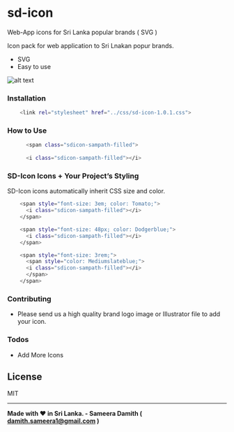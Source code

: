 # sd-icon
Web-App icons for Sri Lanka popular brands ( SVG )

Icon pack for web application to Sri Lnakan popur brands.
  - SVG
  - Easy to use

![alt text](http://i67.tinypic.com/258xc12.jpg)


### Installation


```sh
    <link rel="stylesheet" href="../css/sd-icon-1.0.1.css">
```


### How to Use


```sh
      <span class="sdicon-sampath-filled">
      
      <i class="sdicon-sampath-filled"></i>
```



### SD-Icon Icons + Your Project’s Styling

SD-Icon icons automatically inherit CSS size and color.

```sh
    <span style="font-size: 3em; color: Tomato;">
      <i class="sdicon-sampath-filled"></i>
    </span>

    <span style="font-size: 48px; color: Dodgerblue;">
      <i class="sdicon-sampath-filled"></i>
    </span>

    <span style="font-size: 3rem;">
      <span style="color: Mediumslateblue;">
      <i class="sdicon-sampath-filled"></i>
      </span>
    </span>
```


### Contributing

 - Please send us a high quality brand logo image or Illustrator file to add your icon.


### Todos

 - Add More Icons

License
----

MIT

----

**Made with ♥ in Sri Lanka. - Sameera Damith ( damith.sameera1@gmail.com )**
